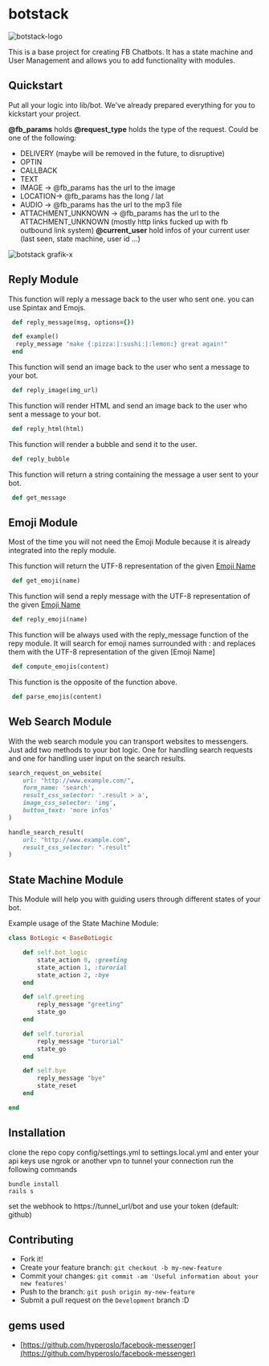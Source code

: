 # botstack

![botstack-logo](https://cloud.githubusercontent.com/assets/1736570/18914167/33193656-858c-11e6-9151-b383bd1c821c.png)

This is a base project for creating FB Chatbots. It has a state machine and User Management and allows you to add functionality with modules.

## Quickstart

Put all your logic into lib/bot. We've already prepared everything for you to kickstart your project.

**@fb_params** holds 
**@request_type** holds the type of the request. Could be one of the following:
* DELIVERY (maybe will be removed in the future, to disruptive)
* OPTIN
* CALLBACK
* TEXT
* IMAGE -> @fb_params has the url to the image
* LOCATION-> @fb_params has the long / lat 
* AUDIO -> @fb_params has the url to the mp3 file
* ATTACHMENT_UNKNOWN -> @fb_params has the url to the ATTACHMENT_UNKNOWN (mostly http links fucked up with fb outbound link system)
**@current_user** hold infos of your current user (last seen, state machine, user id ...)

![botstack grafik-x](https://cloud.githubusercontent.com/assets/1736570/19266341/6955d374-8fa9-11e6-8454-15f0b76730f6.png)


## Reply Module

This function will reply a message back to the user who sent one. you can use Spintax and Emojs.
```ruby
 def reply_message(msg, options={})

 def example()
  reply_message "make {:pizza:|:sushi:|:lemon:} great again!"
 end
```

This function will send an image back to the user who sent a message to your bot.
```ruby
 def reply_image(img_url)
```

This function will render HTML and send an image back to the user who sent a message to your bot.
```ruby
 def reply_html(html)
```

This function will render a bubble and send it to the user.
```ruby
 def reply_bubble
```
This function will return a string containing the message a user sent to your bot.
```ruby
 def get_message
```

## Emoji Module
Most of the time you will not need the Emoji Module because it is already integrated into the reply module.


This function will return the UTF-8 representation of the given [Emoji Name](http://www.webpagefx.com/tools/emoji-cheat-sheet/)
```ruby
 def get_emoji(name)
```
This function will send a reply message with the UTF-8 representation of the given [Emoji Name](http://www.webpagefx.com/tools/emoji-cheat-sheet/)
```ruby
 def reply_emoji(name)
```

This function will be always used with the reply_message function of the repy module. It will search for emoji names surrounded with : and replaces them with the UTF-8 representation of the given [Emoji Name]
```ruby
 def compute_emojis(content)
```

This function is the opposite of the function above.
```ruby
 def parse_emojis(content)
```


## Web Search Module

With the web search module you can transport websites to messengers. Just add two methods to your bot logic. One for handling search requests and one for handling user input on the search results.

```ruby
search_request_on_website(
	url: "http://www.example.com/",
	form_name: 'search',
	result_css_selector: '.result > a',
	image_css_selector: 'img',
	button_text: 'more infos'
)

handle_search_result(
	url: "http://www.example.com",
	result_css_selector: ".result"
)
```

## State Machine Module
This Module will help you with guiding users through different states of your bot.

Example usage of the State Machine Module:
```ruby
class BotLogic < BaseBotLogic

	def self.bot_logic
		state_action 0, :greeting
		state_action 1, :turorial
		state_action 2, :bye
	end

	def self.greeting
		reply_message "greeting"
		state_go
	end 

	def self.turorial
		reply_message "turorial"
		state_go
	end 

	def self.bye
		reply_message "bye"
		state_reset
	end 

end
```

## Installation
clone the repo
copy config/settings.yml to settings.local.yml and enter your api keys
use ngrok or another vpn to tunnel your connection
run the following commands
```console
bundle install
rails s
```
set the webhook to https://tunnel_url/bot and use your token (default: github)


## Contributing
  - Fork it!
  - Create your feature branch: `git checkout -b my-new-feature`
  - Commit your changes: `git commit -am 'Useful information about your new features'`
  - Push to the branch: `git push origin my-new-feature`
  - Submit a pull request on the `Development` branch :D
  
## gems used
* [https://github.com/hyperoslo/facebook-messenger](https://github.com/hyperoslo/facebook-messenger)
 
